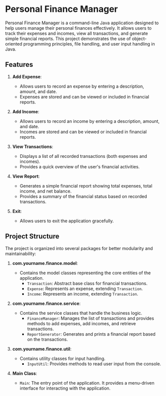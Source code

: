 # Personal Finance Manager

Personal Finance Manager is a command-line Java application designed to help users manage their personal finances effectively. It allows users to track their expenses and incomes, view all transactions, and generate simple financial reports. This project demonstrates the use of object-oriented programming principles, file handling, and user input handling in Java.

## Features

1. **Add Expense**:
   - Allows users to record an expense by entering a description, amount, and date.
   - Expenses are stored and can be viewed or included in financial reports.

2. **Add Income**:
   - Allows users to record an income by entering a description, amount, and date.
   - Incomes are stored and can be viewed or included in financial reports.

3. **View Transactions**:
   - Displays a list of all recorded transactions (both expenses and incomes).
   - Provides a quick overview of the user's financial activities.

4. **View Report**:
   - Generates a simple financial report showing total expenses, total income, and net balance.
   - Provides a summary of the financial status based on recorded transactions.

5. **Exit**:
   - Allows users to exit the application gracefully.

## Project Structure

The project is organized into several packages for better modularity and maintainability:

1. **com.yourname.finance.model**:
   - Contains the model classes representing the core entities of the application.
     - `Transaction`: Abstract base class for financial transactions.
     - `Expense`: Represents an expense, extending `Transaction`.
     - `Income`: Represents an income, extending `Transaction`.

2. **com.yourname.finance.service**:
   - Contains the service classes that handle the business logic.
     - `FinanceManager`: Manages the list of transactions and provides methods to add expenses, add incomes, and retrieve transactions.
     - `ReportGenerator`: Generates and prints a financial report based on the transactions.

3. **com.yourname.finance.util**:
   - Contains utility classes for input handling.
     - `InputUtil`: Provides methods to read user input from the console.

4. **Main Class**:
   - `Main`: The entry point of the application. It provides a menu-driven interface for interacting with the application.
